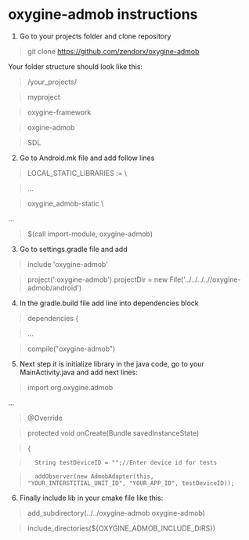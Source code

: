 # oxygine-admob instructions

1. Go to your projects folder and clone repository

> git clone https://github.com/zendorx/oxygine-admob 

Your folder structure should look like this:

> /your_projects/

> 	myproject

>	oxygine-framework

>	oxgine-admob

>	SDL


2. Go to Android.mk file and add follow lines

> LOCAL_STATIC_LIBRARIES := \

> 	...

>	oxygine_admob-static \


...

> $(call import-module, oxygine-admob) 



3. Go to settings.gradle file and add

> include 'oxygine-admob'

> project(':oxygine-admob').projectDir = new File('../../../..//oxygine-admob/android')


4. In the gradle.build file add line into dependencies block

>dependencies {

>	...

>	compile("oxygine-admob")

5. Next step it is initialize library in the java code, go to your MainActivity.java and add next lines:

> import org.oxygine.admob

...



> @Override

>    protected void onCreate(Bundle savedInstanceState)

>    {

>       String testDeviceID = "";//Enter device id for tests

>	  	addObserver(new AdmobAdapter(this, "YOUR_INTERSTITIAL_UNIT_ID", "YOUR_APP_ID", testDeviceID));


6. Finally include lib in your cmake file like this:

>add_subdirectory(../../oxygine-admob oxygine-admob)

>include_directories(${OXYGINE_ADMOB_INCLUDE_DIRS})
